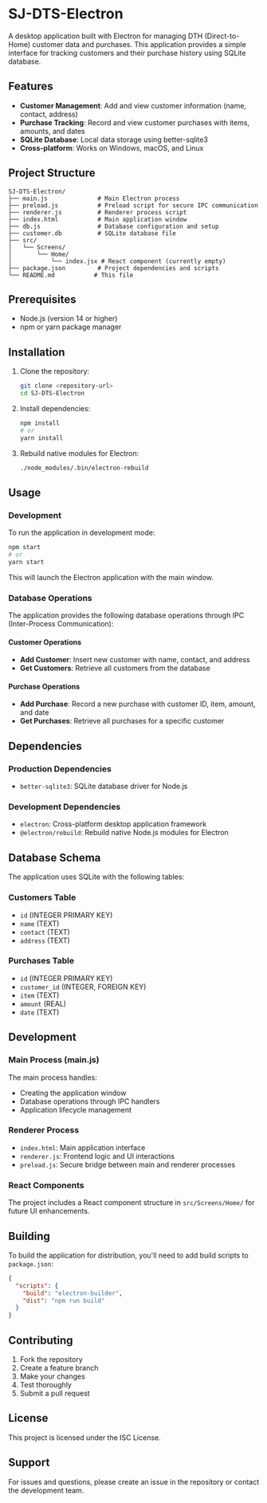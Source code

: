 # SJ-DTS-Electron

A desktop application built with Electron for managing DTH (Direct-to-Home) customer data and purchases. This application provides a simple interface for tracking customers and their purchase history using SQLite database.

## Features

- **Customer Management**: Add and view customer information (name, contact, address)
- **Purchase Tracking**: Record and view customer purchases with items, amounts, and dates
- **SQLite Database**: Local data storage using better-sqlite3
- **Cross-platform**: Works on Windows, macOS, and Linux

## Project Structure

```
SJ-DTS-Electron/
├── main.js              # Main Electron process
├── preload.js           # Preload script for secure IPC communication
├── renderer.js          # Renderer process script
├── index.html           # Main application window
├── db.js                # Database configuration and setup
├── customer.db          # SQLite database file
├── src/
│   └── Screens/
│       └── Home/
│           └── index.jsx # React component (currently empty)
├── package.json         # Project dependencies and scripts
└── README.md           # This file
```

## Prerequisites

- Node.js (version 14 or higher)
- npm or yarn package manager

## Installation

1. Clone the repository:

   ```bash
   git clone <repository-url>
   cd SJ-DTS-Electron
   ```

2. Install dependencies:

   ```bash
   npm install
   # or
   yarn install
   ```

3. Rebuild native modules for Electron:
   ```bash
   ./node_modules/.bin/electron-rebuild
   ```

## Usage

### Development

To run the application in development mode:

```bash
npm start
# or
yarn start
```

This will launch the Electron application with the main window.

### Database Operations

The application provides the following database operations through IPC (Inter-Process Communication):

#### Customer Operations

- **Add Customer**: Insert new customer with name, contact, and address
- **Get Customers**: Retrieve all customers from the database

#### Purchase Operations

- **Add Purchase**: Record a new purchase with customer ID, item, amount, and date
- **Get Purchases**: Retrieve all purchases for a specific customer

## Dependencies

### Production Dependencies

- `better-sqlite3`: SQLite database driver for Node.js

### Development Dependencies

- `electron`: Cross-platform desktop application framework
- `@electron/rebuild`: Rebuild native Node.js modules for Electron

## Database Schema

The application uses SQLite with the following tables:

### Customers Table

- `id` (INTEGER PRIMARY KEY)
- `name` (TEXT)
- `contact` (TEXT)
- `address` (TEXT)

### Purchases Table

- `id` (INTEGER PRIMARY KEY)
- `customer_id` (INTEGER, FOREIGN KEY)
- `item` (TEXT)
- `amount` (REAL)
- `date` (TEXT)

## Development

### Main Process (main.js)

The main process handles:

- Creating the application window
- Database operations through IPC handlers
- Application lifecycle management

### Renderer Process

- `index.html`: Main application interface
- `renderer.js`: Frontend logic and UI interactions
- `preload.js`: Secure bridge between main and renderer processes

### React Components

The project includes a React component structure in `src/Screens/Home/` for future UI enhancements.

## Building

To build the application for distribution, you'll need to add build scripts to `package.json`:

```json
{
  "scripts": {
    "build": "electron-builder",
    "dist": "npm run build"
  }
}
```

## Contributing

1. Fork the repository
2. Create a feature branch
3. Make your changes
4. Test thoroughly
5. Submit a pull request

## License

This project is licensed under the ISC License.

## Support

For issues and questions, please create an issue in the repository or contact the development team.

